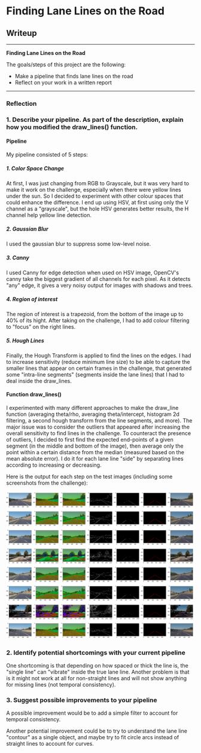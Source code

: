 # **Finding Lane Lines on the Road**

## Writeup

---

**Finding Lane Lines on the Road**

The goals/steps of this project are the following:
* Make a pipeline that finds lane lines on the road
* Reflect on your work in a written report


[//]: # (Image References)

[results]: ./examples/basic_results.png "Results"

---

### Reflection

### 1. Describe your pipeline. As part of the description, explain how you modified the draw_lines() function.

#### Pipeline
My pipeline consisted of 5 steps:

##### 1. Color Space Change
At first, I was just changing from RGB to Grayscale, but it was very hard to make it work on the challenge, especially when there were yellow lines under the sun. So I decided to experiment with other colour spaces that could enhance the difference. I end up using HSV, at first using only the V channel as a "grayscale", but the hole HSV generates better results, the H channel help yellow line detection.

##### 2. Gaussian Blur
I used the gaussian blur to suppress some low-level noise.

##### 3. Canny
I used Canny for edge detection when used on HSV image, OpenCV's canny take the biggest gradient of all channels for each pixel. As it detects "any" edge, it gives a very noisy output for images with shadows and trees.

##### 4. Region of interest
The region of interest is a trapezoid, from the bottom of the image up to 40% of its hight. After taking on the challenge, I had to add colour filtering to "focus" on the right lines.

##### 5. Hough Lines
Finally, the Hough Transform is applied to find the lines on the edges. I had to increase sensitivity (reduce minimum line size) to be able to capture the smaller lines that appear on certain frames in the challenge, that generated some "intra-line segments" (segments inside the lane lines) that I had to deal inside the draw_lines.

#### Function draw_lines()

I experimented with many different approaches to make the draw_line function (averaging theta/rho, averaging theta/intercept, histogram 2d filtering, a second hough transform from the line segments, and more). The major issue was to consider the outliers that appeared after increasing the overall sensitivity to find lines in the challenge. To counteract the presence of outliers, I decided to first find the expected end-points of a given segment (in the middle and bottom of the image), then average only the point within a certain distance from the median (measured based on the mean absolute error). I do it for each lane line "side" by separating lines according to increasing or decreasing.

Here is the output for each step on the test images (including some screenshots from the challenge):

![alt text][results]


### 2. Identify potential shortcomings with your current pipeline

One shortcoming is that depending on how spaced or thick the line is, the "single line" can "vibrate" inside the true lane line.
Another problem is that is it might not work at all for non-straight lines and will not show anything for missing lines (not temporal consistency).


### 3. Suggest possible improvements to your pipeline

A possible improvement would be to add a simple filter to account for temporal consistency.

Another potential improvement could be to try to understand the lane line "contour" as a single object, and maybe try to fit circle arcs instead of straight lines to account for curves.